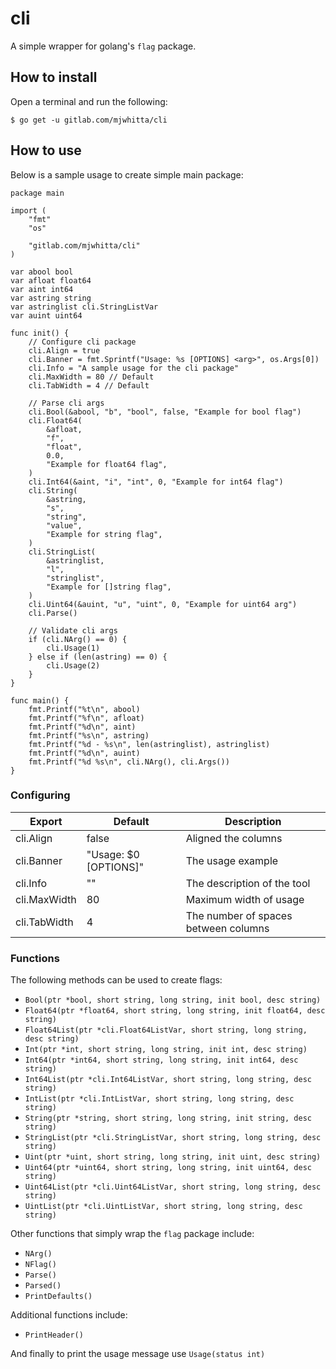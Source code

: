 # cli

A simple wrapper for golang's `flag` package.

## How to install

Open a terminal and run the following:

```
$ go get -u gitlab.com/mjwhitta/cli
```

## How to use

Below is a sample usage to create simple main package:

```
package main

import (
    "fmt"
    "os"

    "gitlab.com/mjwhitta/cli"
)

var abool bool
var afloat float64
var aint int64
var astring string
var astringlist cli.StringListVar
var auint uint64

func init() {
    // Configure cli package
    cli.Align = true
    cli.Banner = fmt.Sprintf("Usage: %s [OPTIONS] <arg>", os.Args[0])
    cli.Info = "A sample usage for the cli package"
    cli.MaxWidth = 80 // Default
    cli.TabWidth = 4 // Default

    // Parse cli args
    cli.Bool(&abool, "b", "bool", false, "Example for bool flag")
    cli.Float64(
        &afloat,
        "f",
        "float",
        0.0,
        "Example for float64 flag",
    )
    cli.Int64(&aint, "i", "int", 0, "Example for int64 flag")
    cli.String(
        &astring,
        "s",
        "string",
        "value",
        "Example for string flag",
    )
    cli.StringList(
        &astringlist,
        "l",
        "stringlist",
        "Example for []string flag",
    )
    cli.Uint64(&auint, "u", "uint", 0, "Example for uint64 arg")
    cli.Parse()

    // Validate cli args
    if (cli.NArg() == 0) {
        cli.Usage(1)
    } else if (len(astring) == 0) {
        cli.Usage(2)
    }
}

func main() {
    fmt.Printf("%t\n", abool)
    fmt.Printf("%f\n", afloat)
    fmt.Printf("%d\n", aint)
    fmt.Printf("%s\n", astring)
    fmt.Printf("%d - %s\n", len(astringlist), astringlist)
    fmt.Printf("%d\n", auint)
    fmt.Printf("%d %s\n", cli.NArg(), cli.Args())
}
```

### Configuring

Export       | Default               | Description
------       | -------               | -----------
cli.Align    | false                 | Aligned the columns
cli.Banner   | "Usage: $0 [OPTIONS]" | The usage example
cli.Info     | ""                    | The description of the tool
cli.MaxWidth | 80                    | Maximum width of usage
cli.TabWidth | 4                     | The number of spaces between columns

### Functions

The following methods can be used to create flags:

- `Bool(ptr *bool, short string, long string, init bool, desc string)`
- `Float64(ptr *float64, short string, long string, init float64, desc string)`
- `Float64List(ptr *cli.Float64ListVar, short string, long string, desc string)`
- `Int(ptr *int, short string, long string, init int, desc string)`
- `Int64(ptr *int64, short string, long string, init int64, desc string)`
- `Int64List(ptr *cli.Int64ListVar, short string, long string, desc string)`
- `IntList(ptr *cli.IntListVar, short string, long string, desc string)`
- `String(ptr *string, short string, long string, init string, desc string)`
- `StringList(ptr *cli.StringListVar, short string, long string, desc string)`
- `Uint(ptr *uint, short string, long string, init uint, desc string)`
- `Uint64(ptr *uint64, short string, long string, init uint64, desc string)`
- `Uint64List(ptr *cli.Uint64ListVar, short string, long string, desc string)`
- `UintList(ptr *cli.UintListVar, short string, long string, desc string)`

Other functions that simply wrap the `flag` package include:

- `NArg()`
- `NFlag()`
- `Parse()`
- `Parsed()`
- `PrintDefaults()`

Additional functions include:

- `PrintHeader()`

And finally to print the usage message use `Usage(status int)`
